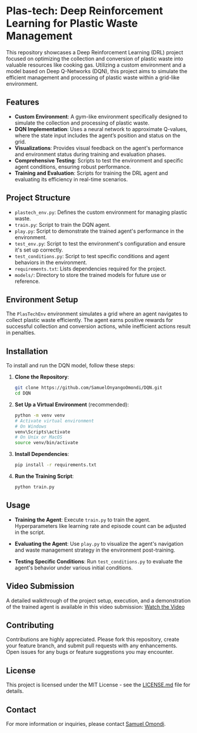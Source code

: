 # Plas-tech: Deep Reinforcement Learning for Plastic Waste Management

This repository showcases a Deep Reinforcement Learning (DRL) project focused on optimizing the collection and conversion of plastic waste into valuable resources like cooking gas. Utilizing a custom environment and a model based on Deep Q-Networks (DQN), this project aims to simulate the efficient management and processing of plastic waste within a grid-like environment.

## Features

- **Custom Environment**: A gym-like environment specifically designed to simulate the collection and processing of plastic waste.
- **DQN Implementation**: Uses a neural network to approximate Q-values, where the state input includes the agent’s position and status on the grid.
- **Visualizations**: Provides visual feedback on the agent's performance and environment status during training and evaluation phases.
- **Comprehensive Testing**: Scripts to test the environment and specific agent conditions, ensuring robust performance.
- **Training and Evaluation**: Scripts for training the DRL agent and evaluating its efficiency in real-time scenarios.

## Project Structure

- `plastech_env.py`: Defines the custom environment for managing plastic waste.
- `train.py`: Script to train the DQN agent.
- `play.py`: Script to demonstrate the trained agent's performance in the environment.
- `test_env.py`: Script to test the environment's configuration and ensure it's set up correctly.
- `test_conditions.py`: Script to test specific conditions and agent behaviors in the environment.
- `requirements.txt`: Lists dependencies required for the project.
- `models/`: Directory to store the trained models for future use or reference.

## Environment Setup

The `PlasTechEnv` environment simulates a grid where an agent navigates to collect plastic waste efficiently. The agent earns positive rewards for successful collection and conversion actions, while inefficient actions result in penalties.

## Installation

To install and run the DQN model, follow these steps:

1. **Clone the Repository**:
   ```bash
   git clone https://github.com/SamuelOnyangoOmondi/DQN.git
   cd DQN
   ```

2. **Set Up a Virtual Environment** (recommended):
   ```bash
   python -m venv venv
   # Activate virtual environment
   # On Windows
   venv\Scripts\activate
   # On Unix or MacOS
   source venv/bin/activate
   ```

3. **Install Dependencies**:
   ```bash
   pip install -r requirements.txt
   ```

4. **Run the Training Script**:
   ```bash
   python train.py
   ```

## Usage

- **Training the Agent**:
  Execute `train.py` to train the agent. Hyperparameters like learning rate and episode count can be adjusted in the script.

- **Evaluating the Agent**:
  Use `play.py` to visualize the agent's navigation and waste management strategy in the environment post-training.

- **Testing Specific Conditions**:
  Run `test_conditions.py` to evaluate the agent's behavior under various initial conditions.

## Video Submission

A detailed walkthrough of the project setup, execution, and a demonstration of the trained agent is available in this video submission:
[Watch the Video](https://drive.google.com/file/d/1fU01Zh1LOnp2QSXqHZnvlQQz7TzEeSiL/view?usp=sharing)

## Contributing

Contributions are highly appreciated. Please fork this repository, create your feature branch, and submit pull requests with any enhancements. Open issues for any bugs or feature suggestions you may encounter.

## License

This project is licensed under the MIT License - see the [LICENSE.md](LICENSE.md) file for details.

## Contact

For more information or inquiries, please contact [Samuel Omondi](mailto:s.omondi@alustudent.com).
